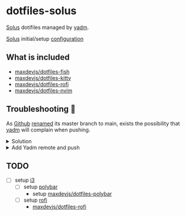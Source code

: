 # dotfiles-solus

[Solus](https://getsol.us/home/) dotifiles managed by [yadm](https://github.com/TheLocehiliosan/yadm).

[Solus](https://getsol.us/home/) initial/setup [configuration](https://github.com/maxdevjs/dotfiles-solus-config)

## What is included

- [maxdevjs/dotfiles-fish](https://github.com/maxdevjs/dotfiles-fish)
- [maxdevjs/dotfiles-kitty](https://github.com/maxdevjs/dotfiles-kitty)
- [maxdevjs/dotfiles-rofi](https://github.com/maxdevjs/dotfiles-rofi)
- [maxdevjs/dotfiles-nvim](https://github.com/maxdevjs/dotfiles-nvim)

## Troubleshooting 🤪

As [Github](https://github.com/) [renamed](https://github.com/github/renaming) its master branch to main, exists the
possibility that [yadm](https://github.com/TheLocehiliosan/yadm) will complain
when pushing.

<details>
<summary>Solution</summary>

The solution will most likely be to move the `master` branch to `main`:

```yaml
$ branch -M main
```

The previous command renames the branch called `main` to `main` thanks to the `-m` flag.

```yaml
$ man git-branch
```

Now it should work 🥳:

```yaml
$ push -u origin main
```

</details>

<details>
<summary>Add Yadm remote and push</summary>

```yaml
$ yadm remote add origin https://github.com/maxdevjs/dotfiles-solus.git
$ yadm push -f -u origin main
```

</details>

## TODO

- [ ] setup [i3](https://i3wm.org/)
  - [ ] setup [polybar](https://github.com/polybar/polybar)
    - setup [maxdevjs/dotfiles-polybar](https://github.com/maxdevjs/dotfiles-polybar) 
  - [ ] setup [rofi](https://github.com/davatorium/rofi)
    - [maxdevjs/dotfiles-rofi](https://github.com/maxdevjs/dotfiles-rofi)

